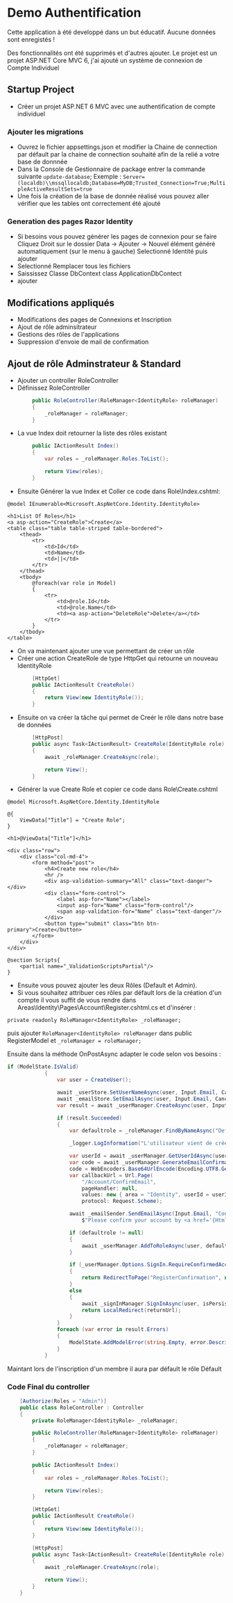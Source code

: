 
# Demo Authentification

Cette application à été developpé dans un but éducatif. Aucune données sont enregistés !

Des fonctionnalités ont été supprimés et d'autres ajouter. Le projet est un projet ASP.NET Core MVC 6, j'ai ajouté un système de connexion de Compte Individuel

## Startup Project

- Créer un projet ASP.NET 6 MVC avec une authentification de compte individuel

### Ajouter les migrations 
- Ouvrez le fichier appsettings.json et modifier la Chaine de connection par défault par la chaine de connection souhaité afin de la relié a votre base de donnnée
- Dans la Console de Gestionnaire de package entrer la commande suivante `update-database`; Exemple : `Server=(localdb)\\mssqllocaldb;Database=MyDB;Trusted_Connection=True;MultipleActiveResultSets=true`
- Une fois la création de la base de donnée réalisé vous pouvez aller vérifier que les tables ont correctement été ajouté

### Generation des pages Razor Identity
- Si besoins vous pouvez générer les pages de connexion pour se faire Cliquez Droit sur le dossier Data -> Ajouter -> Nouvel élément généré automatiquement (sur le menu à gauche) Selectionné Identité puis ajouter
- Selectionné Remplacer tous les fichiers
- Saississez Classe DbContext class ApplicationDbContect
- ajouter
## Modifications appliqués


- Modifications des pages de Connexions et Inscription
- Ajout de rôle adminsitrateur
- Gestions des rôles de l'applications
- Suppression d'envoie de mail de confirmation


## Ajout de rôle Adminstrateur & Standard


- Ajouter un controller RoleController
- Définissez RoleController
```csharp
        public RoleController(RoleManager<IdentityRole> roleManager) 
        {
            _roleManager = roleManager; 
        }
```

- La vue Index doit retourner la liste des rôles existant
```csharp
        public IActionResult Index()
        {
            var roles = _roleManager.Roles.ToList();

            return View(roles);
        }
```

- Ensuite Générer la vue Index et Coller ce code dans Role\Index.cshtml: 
```cshtml
@model IEnumerable<Microsoft.AspNetCore.Identity.IdentityRole>

<h1>List Of Roles</h1>
<a asp-action="CreateRole">Create</a>
<table class="table table-striped table-bordered">
    <thead>
        <tr>
            <td>Id</td>
            <td>Name</td>
            <td>||</td>
        </tr>
    </thead>
    <tbody>
        @foreach(var role in Model)
        {
            <tr>
                <td>@role.Id</td>
                <td>@role.Name</td>
                <td><a asp-action="DeleteRole">Delete</a></td>
            </tr>
        }
    </tbody>
</table>
```
- On va maintenant ajouter une vue permettant de créer un rôle
- Créer une action CreateRole de type HttpGet qui retourne un nouveau IdentityRole 
```csharp
        [HttpGet]
        public IActionResult CreateRole()
        {
            return View(new IdentityRole());
        }
```

- Ensuite on va créer la tâche qui permet de Creér le rôle dans notre base de données
```csharp
        [HttpPost]
        public async Task<IActionResult> CreateRole(IdentityRole role)
        {
            await _roleManager.CreateAsync(role);

            return View();
        }
```

- Générer la vue Create Role et copier ce code dans Role\Create.cshtml
```cshtml
@model Microsoft.AspNetCore.Identity.IdentityRole

@{
    ViewData["Title"] = "Create Role";
}

<h1>@ViewData["Title"]</h1>

<div class="row">
    <div class="col-md-4">
        <form method="post">
            <h4>Create new role</h4>
            <hr />
            <div asp-validation-summary="All" class="text-danger"></div>
            <div class="form-control">
                <label asp-for="Name"></label>
                <input asp-for="Name" class="form-control"/>
                <span asp-validation-for="Name" class="text-danger"/>
            </div>
            <button type="submit" class="btn btn-primary">Create</button>
        </form>
    </div>
</div>

@section Scripts{
    <partial name="_ValidationScriptsPartial"/>
}
```
- Ensuite vous pouvez ajouter les deux Rôles (Default et Admin).
- Si vous souhaitez attribuer ces rôles par défault lors de la création d'un compte il vous suffit de vous rendre dans Areas\Identity\Pages\Account\Register.cshtml.cs et d'insérer : 

`private readonly RoleManager<IdentityRole> _roleManager;`

puis ajouter 
`RoleManager<IdentityRole> roleManager` dans public RegisterModel et `_roleManager = roleManager;`

Ensuite dans la méthode OnPostAsync adapter le code selon vos besoins : 

```csharp
if (ModelState.IsValid)
            {
                var user = CreateUser();

                await _userStore.SetUserNameAsync(user, Input.Email, CancellationToken.None);
                await _emailStore.SetEmailAsync(user, Input.Email, CancellationToken.None);
                var result = await _userManager.CreateAsync(user, Input.Password);

                if (result.Succeeded)
                {
                    var defaultrole = _roleManager.FindByNameAsync("Default").Result;

                    _logger.LogInformation("L'utilisateur vient de créer un compte !");

                    var userId = await _userManager.GetUserIdAsync(user);
                    var code = await _userManager.GenerateEmailConfirmationTokenAsync(user);
                    code = WebEncoders.Base64UrlEncode(Encoding.UTF8.GetBytes(code));
                    var callbackUrl = Url.Page(
                        "/Account/ConfirmEmail",
                        pageHandler: null,
                        values: new { area = "Identity", userId = userId, code = code, returnUrl = returnUrl },
                        protocol: Request.Scheme);

                    await _emailSender.SendEmailAsync(Input.Email, "Confirm your email",
                        $"Please confirm your account by <a href='{HtmlEncoder.Default.Encode(callbackUrl)}'>clicking here</a>.");

                    if (defaultrole != null)
                    {
                        await _userManager.AddToRoleAsync(user, defaultrole.Name);
                    }

                    if (_userManager.Options.SignIn.RequireConfirmedAccount)
                    {
                        return RedirectToPage("RegisterConfirmation", new { email = Input.Email, returnUrl = returnUrl });
                    }
                    else
                    {
                        await _signInManager.SignInAsync(user, isPersistent: false);
                        return LocalRedirect(returnUrl);
                    }
                }
                foreach (var error in result.Errors)
                {
                    ModelState.AddModelError(string.Empty, error.Description);
                }
            }
```

Maintant lors de l'inscription d'un membre il aura par défault le rôle Défault

### Code Final du controller

```csharp
    [Authorize(Roles = "Admin")]
    public class RoleController : Controller
    {
        private RoleManager<IdentityRole> _roleManager;

        public RoleController(RoleManager<IdentityRole> roleManager) 
        {
            _roleManager = roleManager;
        }

        public IActionResult Index()
        {
            var roles = _roleManager.Roles.ToList();

            return View(roles);
        }

        [HttpGet]
        public IActionResult CreateRole()
        {
            return View(new IdentityRole());
        }

        [HttpPost]
        public async Task<IActionResult> CreateRole(IdentityRole role)
        {
            await _roleManager.CreateAsync(role);

            return View();
        }
    }
```

